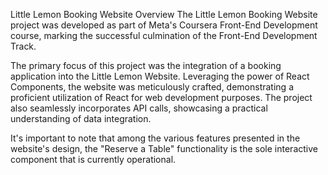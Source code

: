 Little Lemon Booking Website
Overview
The Little Lemon Booking Website project was developed as part of Meta's Coursera Front-End Development course, marking the successful culmination of the Front-End Development Track.

The primary focus of this project was the integration of a booking application into the Little Lemon Website. Leveraging the power of React Components, the website was meticulously crafted, demonstrating a proficient utilization of React for web development purposes. The project also seamlessly incorporates API calls, showcasing a practical understanding of data integration.

It's important to note that among the various features presented in the website's design, the "Reserve a Table" functionality is the sole interactive component that is currently operational.

